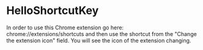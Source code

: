# HelloShortcutKey
In order to use this Chrome extension go here: chrome://extensions/shortcuts and then use the shortcut from the "Change the extension icon" field.
You will see the icon of the extension changing.
